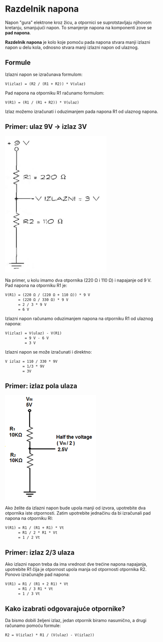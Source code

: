 # Razdelnik napona

Napon "gura" elektrone kroz žicu, a otpornici se suprotstavljaju njihovom kretanju, smanjujući napon. To smanjenje napona na komponenti zove se **pad napona**. 

**Razdelnik napona** je kolo koje pomoću pada napona stvara manji izlazni napon u delu kola, odnosno stvara manji izlazni napon od ulaznog.

## Formule

Izlazni napon se izračunava formulom:

```
V(izlaz) = (R2 / (R1 + R2)) * V(ulaz)
```

Pad napona na otporniku R1 računamo formulom:

```
V(R1) = (R1 / (R1 + R2)) * V(ulaz)
```

Izlaz možemo izračunati i oduzimanjem pada napona R1 od ulaznog napona.

## Primer: ulaz 9V -> izlaz 3V

![](slike/razdelnik-napona.jpg)

Na primer, u kolu imamo dva otpornika (220 Ω i 110 Ω) i napajanje od 9 V. Pad napona na otporniku R1 je:

```
V(R1) = (220 Ω / (220 Ω + 110 Ω)) * 9 V
      = (220 Ω / 330 Ω) * 9 V 
      = 2 / 3 * 9 V 
      = 6 V
```

Izlazni napon računamo oduzimanjem napona na otporniku R1 od ulaznog napona:

```
V(izlaz) = V(ulaz) - V(R1)
         = 9 V - 6 V
         = 3 V
```

Izlazni napon se može izračunati i direktno:

```
V izlaz = 110 / 330 * 9V
        = 1/3 * 9V
        = 3V
```

## Primer: izlaz pola ulaza

![](slike/podela-napona-na-pola.png)

Ako želite da izlazni napon bude upola manji od izvora, upotrebite dva otpornika iste otpornosti. Zatim upotrebite jednačinu da bi izračunali pad napona na otporniku Rl:

```
V(R1) = R1 / (R1 + R1) * Vt
      = R1 / 2 * R1 * Vt
      = 1 / 2 Vt
```

## Primer: izlaz 2/3 ulaza

Ako izlazni napon treba da ima vrednost dve trećine napona napajanja, upotrebite R1 čija je otpornost upola manja od otpornosti otpornika R2. Ponovo izračunajte pad napona:
```
V(R1) = R1 / (R1 + 2 R1) * Vt
      = R1 / 3 R1 * Vt
      = 1 / 3 Vt
```

## Kako izabrati odgovarajuće otpornike?

Da bismo dobili željeni izlaz, jedan otpornik biramo nasumično, a drugi računamo pomoću formule:

```
R2 = V(izlaz) * R1 / (V(ulaz) - V(izlaz))
```
